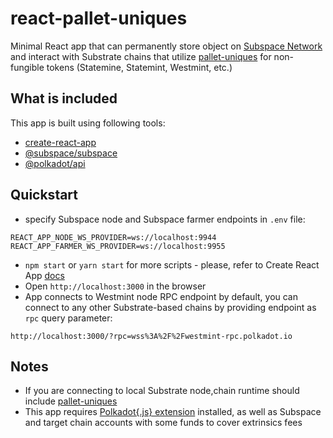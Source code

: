 # react-pallet-uniques
Minimal React app that can permanently store object on [Subspace Network](https://github.com/subspace/subspace) and interact with Substrate chains that utilize [pallet-uniques](https://crates.parity.io/pallet_uniques/index.html) for non-fungible tokens (Statemine, Statemint, Westmint, etc.)

## What is included
This app is built using following tools:
- [create-react-app](https://github.com/facebook/create-react-app)
- [@subspace/subspace](https://github.com/subspace/subspace.js)
- [@polkadot/api](https://github.com/polkadot-js/api)

## Quickstart
- specify Subspace node and Subspace farmer endpoints in `.env` file:
```
REACT_APP_NODE_WS_PROVIDER=ws://localhost:9944
REACT_APP_FARMER_WS_PROVIDER=ws://localhost:9955
```
- `npm start` or `yarn start`
for more scripts - please, refer to Create React App [docs](https://create-react-app.dev/)
- Open `http://localhost:3000` in the browser
- App connects to Westmint node RPC endpoint by default, you can connect to any other Substrate-based chains by providing endpoint as `rpc` query parameter:
```
http://localhost:3000/?rpc=wss%3A%2F%2Fwestmint-rpc.polkadot.io
```

## Notes
- If you are connecting to local Substrate node,chain runtime should include [pallet-uniques](https://crates.parity.io/pallet_uniques/index.html)
- This app requires [Polkadot{.js} extension](https://polkadot.js.org/extension/) installed, as well as Subspace and target chain accounts with some funds to cover extrinsics fees
